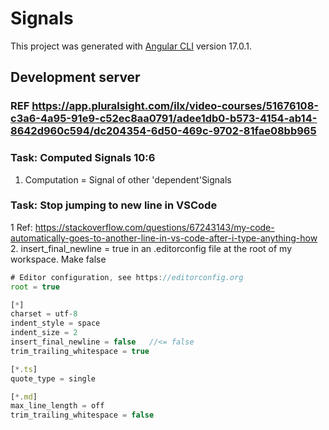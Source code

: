 # Signals

This project was generated with [Angular CLI](https://github.com/angular/angular-cli) version 17.0.1.

## Development server

### REF <https://app.pluralsight.com/ilx/video-courses/51676108-c3a6-4a95-91e9-c52ec8aa0791/adee1db0-b573-4154-ab14-8642d960c594/dc204354-6d50-469c-9702-81fae08bb965>

### Task: Computed Signals 10:6

1. Computation = Signal of other 'dependent'Signals

### Task: Stop jumping to new line in VSCode

1 Ref: <https://stackoverflow.com/questions/67243143/my-code-automatically-goes-to-another-line-in-vs-code-after-i-type-anything-how>
2. insert_final_newline = true in an .editorconfig file at the root of my workspace. Make false

```typescript
# Editor configuration, see https://editorconfig.org
root = true

[*]
charset = utf-8
indent_style = space
indent_size = 2
insert_final_newline = false   //<= false
trim_trailing_whitespace = true

[*.ts]
quote_type = single

[*.md]
max_line_length = off
trim_trailing_whitespace = false
```
